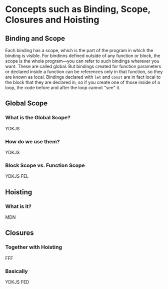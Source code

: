 # Concepts such as Binding, Scope, Closures and Hoisting

## Binding and Scope
Each binding has a scope, which is the part of the program in which the binding is visible. For bindinns defined outside of any function or block, the scope is the whole program—you can refer to such bindings wherever you want. These are called global. But bindings created for function parameters or declared inside a function can be references only in that function, so they are known as local. Bindings declared with `let` and `const` are in fact local to the block that they are declared in, so if you create one of those inside of a loop, the code before and after the loop cannot "see" it.

## Global Scope

### What is the Global Scope?
YDKJS

### How do we use them?
YDKJS

### Block Scope vs. Function Scope
YDKJS
FEL

## Hoisting

### What is it?
MDN

## Closures

### Together with Hoisting
FFF

### Basically
YDKJS
FED

